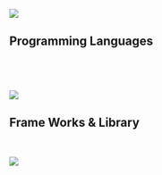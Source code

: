 ![](https://github-readme-stats.vercel.app/api/top-langs?username=Takuro-U&theme=aura&show_icons=true&locale=en&layout=compact)
<br>
<h2>Programming Languages<h2>
<br>

![](https://skillicons.dev/icons?i=html,css,sass,js,typescript,php)
<br>
<h2>Frame Works & Library</h2>
<br>

![](https://skillicons.dev/icons?i=react,nodejs,express,laravel,tailwind)

<!--
**Takuro-U/Takuro-U** is a ✨ _special_ ✨ repository because its `README.md` (this file) appears on your GitHub profile.

Here are some ideas to get you started:

- 🔭 I’m currently working on ...
- 🌱 I’m currently learning ...
- 👯 I’m looking to collaborate on ...
- 🤔 I’m looking for help with ...
- 💬 Ask me about ...
- 📫 How to reach me: ...
- 😄 Pronouns: ...
- ⚡ Fun fact: ...
-->


